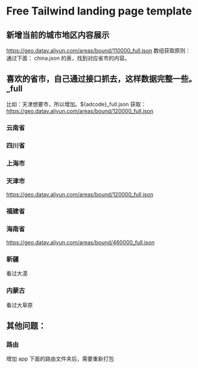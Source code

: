 # Free Tailwind landing page template

## 新增当前的城市地区内容展示

https://geo.datav.aliyun.com/areas/bound/110000_full.json
数组获取原则：
通过下面：
china.json 的表，找到对应省市的内容。

## 喜欢的省市，自己通过接口抓去，这样数据完整一些。\_full

比如：天津想要市，所以增加。${adcode}\_full.json
获取：https://geo.datav.aliyun.com/areas/bound/120000_full.json

### 云南省

### 四川省

### 上海市

### 天津市

https://geo.datav.aliyun.com/areas/bound/120000_full.json

### 福建省

### 海南省

https://geo.datav.aliyun.com/areas/bound/460000_full.json

### 新疆

看过大漠

### 内蒙古

看过大草原

## 其他问题：

### 路由

增加 app 下面的路由文件夹后，需要重新打包
